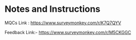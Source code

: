 # Notes and Instructions

MQCs Link : https://www.surveymonkey.com/r/K7Q7QYV


Feedback Link:- https://www.surveymonkey.com/r/M5CKGGC
